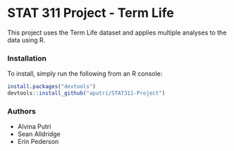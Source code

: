 # STAT 311 Project - Term Life

This project uses the Term Life dataset and applies multiple analyses to the data using R.

### Installation

To install, simply run the following from an R console:

``` r
install.packages("devtools")
devtools::install_github("aputri/STAT311-Project")
```

### Authors

* Alvina Putri
* Sean Alldridge
* Erin Pederson
